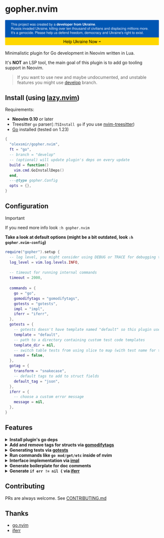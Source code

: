 # gopher.nvim

[![Stand With Ukraine](https://raw.githubusercontent.com/vshymanskyy/StandWithUkraine/main/banner-direct-single.svg)](https://stand-with-ukraine.pp.ua)

Minimalistic plugin for Go development in Neovim written in Lua.

It's **NOT** an LSP tool, the main goal of this plugin is to add go tooling support in Neovim.

> If you want to use new and maybe undocumented, and unstable features you might use [develop](https://github.com/olexsmir/gopher.nvim/tree/develop) branch.

## Install (using [lazy.nvim](https://github.com/folke/lazy.nvim))

Requirements:

- **Neovim 0.10** or later
- Treesitter `go` parser(`:TSInstall go` if you use [nvim-treesitter](https://github.com/nvim-treesitter/nvim-treesitter))
- [Go](https://github.com/golang/go) installed (tested on 1.23)

```lua
{
  "olexsmir/gopher.nvim",
  ft = "go",
  -- branch = "develop"
  -- (optional) will update plugin's deps on every update
  build = function()
    vim.cmd.GoInstallDeps()
  end,
  ---@type gopher.Config
  opts = {},
}
```

## Configuration

> [!IMPORTANT]
>
> If you need more info look `:h gopher.nvim`

**Take a look at default options (might be a bit outdated, look `:h gopher.nvim-config`)**

```lua
require("gopher").setup {
  -- log level, you might consider using DEBUG or TRACE for debugging the plugin
  log_level = vim.log.levels.INFO,

  -- timeout for running internal commands
  timeout = 2000,

  commands = {
    go = "go",
    gomodifytags = "gomodifytags",
    gotests = "gotests",
    impl = "impl",
    iferr = "iferr",
  },
  gotests = {
    -- gotests doesn't have template named "default" so this plugin uses "default" to set the default template
    template = "default",
    -- path to a directory containing custom test code templates
    template_dir = nil,
    -- switch table tests from using slice to map (with test name for the key)
    named = false,
  },
  gotag = {
    transform = "snakecase",
    -- default tags to add to struct fields
    default_tag = "json",
  },
  iferr = {
    -- choose a custom error message
    message = nil,
  },
}
```

## Features

<!-- markdownlint-disable -->

<details>
  <summary>
    <b>Install plugin's go deps</b>
  </summary>

  ```vim
  :GoInstallDeps
  ```

  This will install the following tools:

  - [gomodifytags](https://github.com/fatih/gomodifytags)
  - [impl](https://github.com/josharian/impl)
  - [gotests](https://github.com/cweill/gotests)
  - [iferr](https://github.com/koron/iferr)
</details>

<details>
  <summary>
    <b>Add and remove tags for structs via <a href="https://github.com/fatih/gomodifytags">gomodifytags</a></b>
  </summary>

  By default `json` tag will be added/removed, if not set:

  ```vim
  " add json tag
  :GoTagAdd json

  " remove yaml tag
  :GoTagRm yaml
  ```

  ```lua
  -- or you can use lua api
  require("gopher").tags.add "xml"
  require("gopher").tags.rm "proto"
  ```
</details>

<details>
  <summary>
    <b>Generating tests via <a href="https://github.com/cweill/gotests">gotests</a></b>
  </summary>

  ```vim
  " Generate one test for a specific function/method(one under cursor)
  :GoTestAdd

  " Generate all tests for all functions/methods in the current file
  :GoTestsAll

  " Generate tests for only  exported functions/methods in the current file
  :GoTestsExp
  ```

  ```lua
  -- or you can use lua api
  require("gopher").test.add()
  require("gopher").test.exported()
  require("gopher").test.all()
  ```

  For named tests see `:h gopher.nvim-gotests-named`
</details>

<details>
  <summary>
    <b>Run commands like <code>go mod/get/etc</code> inside of nvim</b>
  </summary>

  ```vim
  :GoGet github.com/gorilla/mux

  " Link can have an `http` or `https` prefix.
  :GoGet https://github.com/lib/pq

  " You can provide more than one package url
  :GoGet github.com/jackc/pgx/v5 github.com/google/uuid/

  " go mod commands
  :GoMod tidy
  :GoMod init new-shiny-project

  " go work commands
  :GoWork sync

  " run go generate in cwd
  :GoGenerate

  " run go generate for the current file
  :GoGenerate %
  ```
</details>

<details>
  <summary>
    <b>Interface implementation via <a href="https://github.com/josharian/impl">impl<a></b>
  </summary>

  Syntax of the command:
  ```vim
  :GoImpl [receiver] [interface]

  " also you can put a cursor on the struct and run
  :GoImpl [interface]
  ```

  Usage examples:
  ```vim
  :GoImpl r Read io.Reader
  :GoImpl Write io.Writer

  " or you can simply put a cursor on the struct and run
  :GoImpl io.Reader
  ```
</details>

<details>
  <summary>
    <b>Generate boilerplate for doc comments</b>
  </summary>

  First set a cursor on **public** package/function/interface/struct and execute:

  ```vim
  :GoCmt
  ```
</details>


<details>
  <summary>
    <b>Generate <code>if err != nil {</code> via <a href="https://github.com/koron/iferr">iferr</a></b>
  </summary>

  Set the cursor on the line with `err` and execute

  ```vim
  :GoIfErr
  ```
</details>

## Contributing

PRs are always welcome. See [CONTRIBUTING.md](./CONTRIBUTING.md)

## Thanks

- [go.nvim](https://github.com/ray-x/go.nvim)
- [iferr](https://github.com/koron/iferr)
